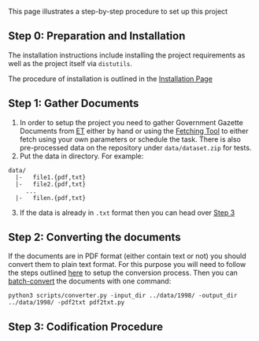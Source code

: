 This page illustrates a step-by-step procedure to set up this project 

## Step 0: Preparation and Installation 

The installation instructions include installing the project requirements as well as the project itself via `distutils`. 

The procedure of installation is outlined in the [Installation Page](https://github.com/eellak/gsoc2018-3gm/wiki/Installation)

## Step 1: Gather Documents

1. In order to setup the project you need to gather Government Gazette Documents from [ET](https://et.gr) either by hand or using the [Fetching Tool](https://github.com/eellak/gsoc2018-3gm/wiki/Fetching-Documents) to either fetch using your own parameters or schedule the task. There is also pre-processed data on the repository under `data/dataset.zip` for tests. 
2. Put the data in directory. For example:

```
data/
  |-   file1.{pdf,txt}
  |-   file2.{pdf,txt}
     ...
  |-   filen.{pdf,txt}
```   

3. If the data is already in `.txt` format then you can head over [Step 3](#step-3-codification-procedure)

## Step 2: Converting the documents 

If the documents are in PDF format (either contain text or not) you should convert them to plain text format. For this purpose you will need to follow the steps outlined [here](https://github.com/eellak/gsoc2018-3gm/wiki/Document-Processing) to setup the conversion process. Then you can [batch-convert](https://github.com/eellak/gsoc2018-3gm/wiki/Document-Processing#using-the-converterpy-tool-for-batch-conversion) the documents with one command: 

```
python3 scripts/converter.py -input_dir ../data/1998/ -output_dir ../data/1998/ -pdf2txt pdf2txt.py
```   

## Step 3: Codification Procedure



